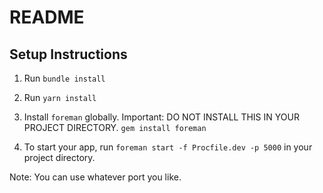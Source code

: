 # README

## Setup Instructions

1. Run `bundle install`

1. Run `yarn install`

1. Install `foreman` globally. Important: DO NOT INSTALL THIS IN YOUR PROJECT DIRECTORY. `gem install foreman`

1. To start your app, run `foreman start -f Procfile.dev -p 5000` in your project directory. 

Note: You can use whatever port you like. 
